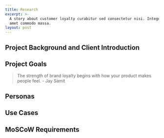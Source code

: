 ```yaml
---
title: Research
excerpt: >-
  A story about customer loyalty curabitur sed consectetur nisi. Integer sit
  amet commodo massa.
layout: post
---
```


## Project Background and Client Introduction



## Project Goals

> The strength of brand loyalty begins with how your product makes people feel. - Jay Samit

## Personas

## Use Cases

## MoSCoW Requirements